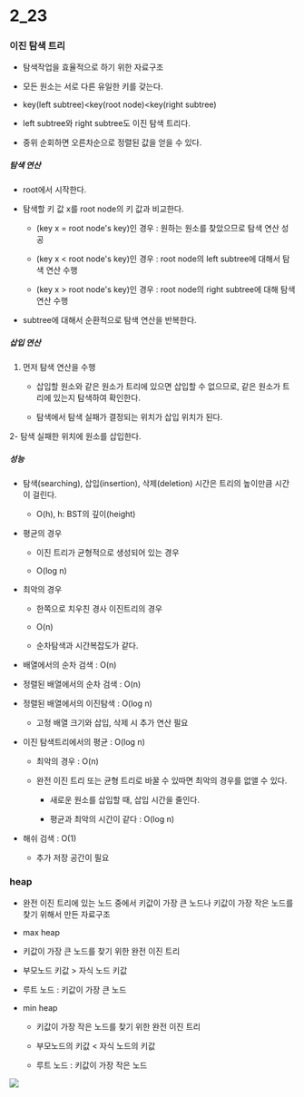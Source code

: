 # 2_23

### 이진 탐색 트리

- 탐색작업을 효율적으로 하기 위한 자료구조

- 모든 원소는 서로 다른 유일한 키를 갖는다.

- key(left subtree)<key(root node)<key(right subtree)

- left subtree와 right subtree도 이진 탐색 트리다.

- 중위 순회하면 오른차순으로 정렬된 값을 얻을 수 있다.

##### 탐색 연산

- root에서 시작한다.

- 탐색할 키 값 x를 root node의 키 값과 비교한다.
  
  - (key x = root node's key)인 경우 : 원하는 원소를 찾았으므로 탐색 연산 성공
  
  - (key x < root node's key)인 경우 : root node의 left subtree에 대해서 탐색 연산 수행
  
  - (key x > root node's key)인 경우 : root node의 right subtree에 대해 탐색 연산 수행

- subtree에 대해서 순환적으로 탐색 연산을 반복한다. 



##### 삽입 연산

1. 먼저 탐색 연산을 수행
   
   - 삽입할 원소와 같은 원소가 트리에 있으면 삽입할 수 없으므로, 같은 원소가 트리에 있는지 탐색하여 확인한다.
   
   - 탐색에서 탐색 실패가 결정되는 위치가 삽입 위치가 된다.

2- 탐색 실패한 위치에 원소를 삽입한다.

##### 성능

- 탐색(searching), 삽입(insertion), 삭제(deletion) 시간은 트리의 높이만큼 시간이 걸린다.
  
  - O(h), h: BST의 깊이(height)

- 평균의 경우
  
  - 이진 트리가 균형적으로 생성되어 있는 경우
  
  - O(log n)

- 최악의 경우
  
  - 한쪽으로 치우친 경사 이진트리의 경우
  
  - O(n)
  
  - 순차탐색과 시간복잡도가 같다.

- 배열에서의 순차 검색 : O(n)

- 정렬된 배열에서의 순차 검색 : O(n)

- 정렬된 배열에서의 이진탐색 : O(log n)
  
  - 고정 배열 크기와 삽입, 삭제 시 추가 연산 필요

- 이진 탐색트리에서의 평균 : O(log n)
  
  - 최악의 경우 : O(n)
  
  - 완전 이진 트리 또는 균형 트리로 바꿀 수 있따면 최악의 경우를 없앨 수 있다.
    
    - 새로운 원소를 삽입할 때, 삽입 시간을 줄인다.
    
    - 평균과 최악의 시간이 같다 : O(log n)

- 해쉬 검색 : O(1)
  
  - 추가 저장 공간이 필요



### heap

- 완전 이진 트리에 있는 노드 중에서 키값이 가장 큰 노드나 키값이 가장 작은 노드를 찾기 위해서 만든 자료구조

-  max heap
  
  - 키값이 가장 큰 노드를 찾기 위한 완전 이진 트리
  
  - 부모노드 키값 > 자식 노드 키값
  
  - 루트 노드 : 키값이 가장 큰 노드

- min heap
  
  - 키값이 가장 작은 노드를 찾기 위한 완전 이진 트리
  
  - 부모노드의 키값 < 자식 노드의 키값
  
  - 루트 노드 : 키값이 가장 작은 노드

![](C:\Users\SSAFY\AppData\Roaming\marktext\images\2023-02-23-10-16-46-image.png)




























